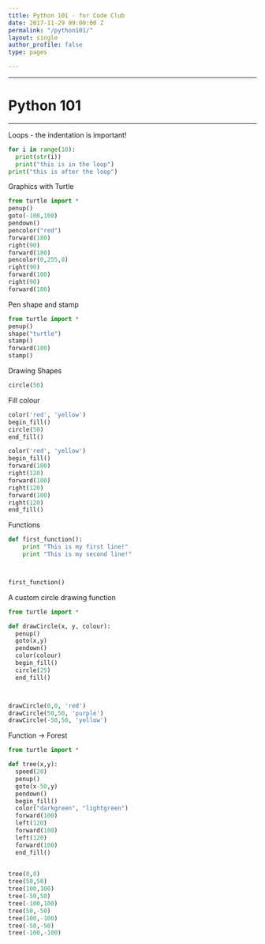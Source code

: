 ```yaml
---
title: Python 101 - for Code Club
date: 2017-11-29 09:00:00 Z
permalink: "/python101/"
layout: single
author_profile: false
type: pages

---
```


---  
# Python 101

---


Loops - the indentation is important!

```python
for i in range(10):
  print(str(i))
  print("this is in the loop")
print("this is after the loop")
```


Graphics with Turtle

```python
from turtle import *
penup()
goto(-100,100)
pendown()
pencolor("red")
forward(180)
right(90)
forward(180)
pencolor(0,255,0)
right(90)
forward(100)
right(90)
forward(100)
```

Pen shape and stamp

```python
from turtle import *
penup()
shape("turtle")
stamp()
forward(100)
stamp()
```


Drawing Shapes

```python
circle(50)
```

Fill colour

```python
color('red', 'yellow')
begin_fill()
circle(50)
end_fill()
```


```python
color('red', 'yellow')
begin_fill()
forward(100)
right(120)
forward(100)
right(120)
forward(100)
right(120)
end_fill()
```


Functions

```python
def first_function():
    print "This is my first line!"
    print "This is my second line!"



first_function()    
```

A custom circle drawing function 

```python
from turtle import *

def drawCircle(x, y, colour):
  penup()
  goto(x,y)
  pendown()
  color(colour)
  begin_fill()
  circle(25)
  end_fill()



drawCircle(0,0, 'red')
drawCircle(50,50, 'purple')
drawCircle(-50,50, 'yellow')
```


Function -> Forest

```python
from turtle import *

def tree(x,y):
  speed(20)
  penup()
  goto(x-50,y)
  pendown()
  begin_fill()
  color("darkgreen", "lightgreen")
  forward(100)
  left(120)
  forward(100)
  left(120)
  forward(100)
  end_fill()
  

tree(0,0)
tree(50,50)
tree(100,100)
tree(-50,50)
tree(-100,100)
tree(50,-50)
tree(100,-100)
tree(-50,-50)
tree(-100,-100)
```
